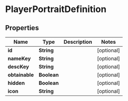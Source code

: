 

# PlayerPortraitDefinition


## Properties

| Name | Type | Description | Notes |
|------------ | ------------- | ------------- | -------------|
|**id** | **String** |  |  [optional] |
|**nameKey** | **String** |  |  [optional] |
|**descKey** | **String** |  |  [optional] |
|**obtainable** | **Boolean** |  |  [optional] |
|**hidden** | **Boolean** |  |  [optional] |
|**icon** | **String** |  |  [optional] |



